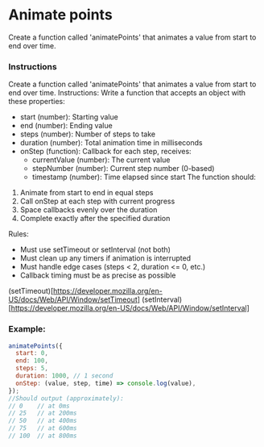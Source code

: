 # Animate points

Create a function called 'animatePoints' that animates a value from start to end over time.

### Instructions

Create a function called 'animatePoints' that animates a value from start to end over time.
Instructions:
Write a function that accepts an object with these properties:

- start (number): Starting value
- end (number): Ending value
- steps (number): Number of steps to take
- duration (number): Total animation time in milliseconds
- onStep (function): Callback for each step, receives:
  - currentValue (number): The current value
  - stepNumber (number): Current step number (0-based)
  - timestamp (number): Time elapsed since start
    The function should:

1. Animate from start to end in equal steps
2. Call onStep at each step with current progress
3. Space callbacks evenly over the duration
4. Complete exactly after the specified duration

Rules:

- Must use setTimeout or setInterval (not both)
- Must clean up any timers if animation is interrupted
- Must handle edge cases (steps < 2, duration <= 0, etc.)
- Callback timing must be as precise as possible

(setTimeout)[https://developer.mozilla.org/en-US/docs/Web/API/Window/setTimeout]
(setInterval)[https://developer.mozilla.org/en-US/docs/Web/API/Window/setInterval]

### Example:

```js
animatePoints({
  start: 0,
  end: 100,
  steps: 5,
  duration: 1000, // 1 second
  onStep: (value, step, time) => console.log(value),
});
//Should output (approximately):
// 0    // at 0ms
// 25   // at 200ms
// 50   // at 400ms
// 75   // at 600ms
// 100  // at 800ms
```
